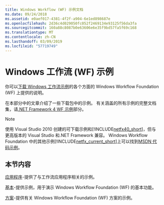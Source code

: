 ```yaml
---
title: Windows Workflow (WF) 示例文档
ms.date: 09/24/2018
ms.assetid: e0aef017-4381-4f2f-a904-6e1ed898687e
ms.openlocfilehash: 2d36c4d029050fc052f2469134e93125f56da3fa
ms.sourcegitcommit: 160a88c8087b0e63606e6e35f9bd57fa5f69c168
ms.translationtype: MT
ms.contentlocale: zh-CN
ms.lasthandoff: 03/09/2019
ms.locfileid: "57719749"
---
```

# <a name="windows-workflow-wf-samples"></a>Windows 工作流 (WF) 示例

你可以[下载 Windows 工作流示例](https://go.microsoft.com/fwlink/?LinkId=150780)的各个方面的 Windows Workflow Foundation (WF) 上提供的说明。

在本部分中的文章介绍了一些下载包中的示例。 有关涵盖的所有示例的完整文档集，请[.NET Framework 4 WF 示例](https://docs.microsoft.com/previous-versions/dotnet/netframework-4.0/dd483375(v%3dvs.100))部分。

> [!NOTE]
> 使用 Visual Studio 2010 创建的可下载示例和[!INCLUDE[netfx40_short](../../../../includes/netfx40-short-md.md)]，但与更高版本的 Visual Studio 和.NET Framework 兼容。 Windows Workflow Foundation 中的其他示例[!INCLUDE[netfx_current_short](../../../../includes/netfx-current-short-md.md)]上可以找到[MSDN 代码示例](https://aka.ms/WF45Samples)。

## <a name="in-this-section"></a>本节内容

[应用程序](application.md)-提供了与工作流应用程序相关的示例。

[基本](basic.md)-提供示例，用于演示 Windows Workflow Foundation (WF) 的基本功能。

[方案](scenario.md)-提供有关 Windows Workflow Foundation (WF) 方案的示例。
